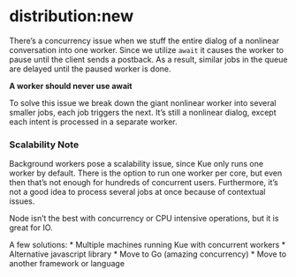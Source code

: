 # distribution:new
There’s a concurrency issue when we stuff the entire dialog of a nonlinear conversation into one worker. Since we utilize `await` it causes the worker to pause until the client sends a postback. As a result, similar jobs in the queue are delayed until the paused worker is done.

**A worker should never use await**

To solve this issue we break down the giant nonlinear worker into several smaller jobs, each job triggers the next. It’s still a nonlinear dialog, except each intent is processed in a separate worker.

### Scalability Note
Background workers pose a scalability issue, since Kue only runs one worker by default. There is the option to run one worker per core, but even then that’s not enough for hundreds of concurrent users. Furthermore, it’s not a good idea to process several jobs at once because of contextual issues.

Node isn’t the best with concurrency or CPU intensive operations, but it is great for IO.

A few solutions:
	* Multiple machines running Kue with concurrent workers
	* Alternative javascript library
	* Move to Go (amazing concurrency)
	* Move to another framework or language
